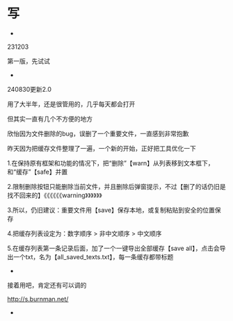# 写

*

231203

第一版，先试试

*

240830更新2.0

用了大半年，还是很管用的，几乎每天都会打开

但其实一直有几个不方便的地方

欣怡因为文件删除的bug，误删了一个重要文件，一直感到非常抱歉

昨天因为把缓存文件整理了一遍，一个新的开始，正好把工具优化一下

1.在保持原有框架和功能的情况下，把“删除”【warn】从列表移到文本框下，和“缓存”【safe】并置

2.限制删除按钮只能删除当前文件，并且删除后弹窗提示，不过【删了的话仍旧是找不回来的】《《《《《《warning》》》》》》

3.所以，仍旧建议：重要文件用【save】保存本地，或复制粘贴到安全的位置保存

4.把缓存列表设定为：数字顺序 > 非中文顺序 > 中文顺序

5.在缓存列表第一条记录后面，加了一个一键导出全部缓存【save all】，点击会导出一个txt，名为【all_saved_texts.txt】，每一条缓存都带标题

*

接着用吧，肯定还有可以调的

http://s.burnman.net/

*
